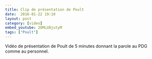 ```yaml
---
title: Clip de présentation de Poult
date:  2016-01-22 19:10
layout: post
category: [video]
embed_youtube: 2OMLU8jutyM
tags: ["Poult"]
---
```




Vidéo de présentation de Poult de 5 minutes donnant la parole au PDG comme au personnel.
